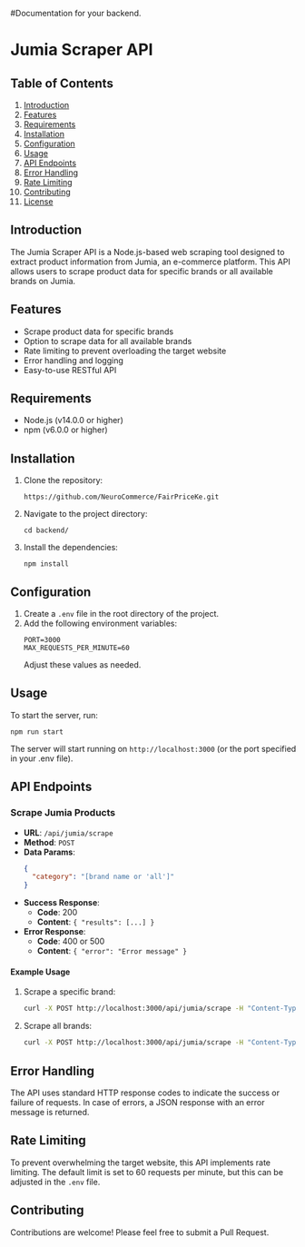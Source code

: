 #Documentation for your backend.

# Jumia Scraper API

## Table of Contents
1. [Introduction](#introduction)
2. [Features](#features)
3. [Requirements](#requirements)
4. [Installation](#installation)
5. [Configuration](#configuration)
6. [Usage](#usage)
7. [API Endpoints](#api-endpoints)
8. [Error Handling](#error-handling)
9. [Rate Limiting](#rate-limiting)
10. [Contributing](#contributing)
11. [License](#license)

## Introduction

The Jumia Scraper API is a Node.js-based web scraping tool designed to extract product information from Jumia, an e-commerce platform. This API allows users to scrape product data for specific brands or all available brands on Jumia.

## Features

- Scrape product data for specific brands
- Option to scrape data for all available brands
- Rate limiting to prevent overloading the target website
- Error handling and logging
- Easy-to-use RESTful API

## Requirements

- Node.js (v14.0.0 or higher)
- npm (v6.0.0 or higher)

## Installation

1. Clone the repository:
   ```
   https://github.com/NeuroCommerce/FairPriceKe.git
   ```

2. Navigate to the project directory:
   ```
   cd backend/
   ```

3. Install the dependencies:
   ```
   npm install
   ```

## Configuration

1. Create a `.env` file in the root directory of the project.
2. Add the following environment variables:
   ```
   PORT=3000
   MAX_REQUESTS_PER_MINUTE=60
   ```
   Adjust these values as needed.

## Usage

To start the server, run:

```
npm run start
```

The server will start running on `http://localhost:3000` (or the port specified in your .env file).

## API Endpoints

### Scrape Jumia Products

- **URL**: `/api/jumia/scrape`
- **Method**: `POST`
- **Data Params**:
  ```json
  {
    "category": "[brand name or 'all']"
  }
  ```
- **Success Response**:
  - **Code**: 200
  - **Content**: `{ "results": [...] }`
- **Error Response**:
  - **Code**: 400 or 500
  - **Content**: `{ "error": "Error message" }`

#### Example Usage

1. Scrape a specific brand:
   ```bash
   curl -X POST http://localhost:3000/api/jumia/scrape -H "Content-Type: application/json" -d '{"category": "infinix"}'
   ```

2. Scrape all brands:
   ```bash
   curl -X POST http://localhost:3000/api/jumia/scrape -H "Content-Type: application/json" -d '{"category": "all"}'
   ```

## Error Handling

The API uses standard HTTP response codes to indicate the success or failure of requests. In case of errors, a JSON response with an error message is returned.

## Rate Limiting

To prevent overwhelming the target website, this API implements rate limiting. The default limit is set to 60 requests per minute, but this can be adjusted in the `.env` file.

## Contributing

Contributions are welcome! Please feel free to submit a Pull Request.

